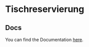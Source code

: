 # Tischreservierung

## Docs

You can find the Documentation [here]('https://github.com/towa-digital/intern-table-reservation/tree/master/docs').
